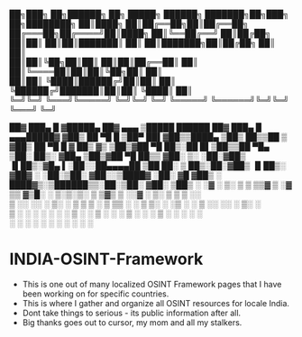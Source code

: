 ██╗███╗   ██╗██████╗ ██╗ █████╗      ██████╗ ███████╗██╗███╗   ██╗████████╗
██║████╗  ██║██╔══██╗██║██╔══██╗    ██╔═══██╗██╔════╝██║████╗  ██║╚══██╔══╝
██║██╔██╗ ██║██║  ██║██║███████║    ██║   ██║███████╗██║██╔██╗ ██║   ██║   
██║██║╚██╗██║██║  ██║██║██╔══██║    ██║   ██║╚════██║██║██║╚██╗██║   ██║   
██║██║ ╚████║██████╔╝██║██║  ██║    ╚██████╔╝███████║██║██║ ╚████║   ██║   
╚═╝╚═╝  ╚═══╝╚═════╝ ╚═╝╚═╝  ╚═╝     ╚═════╝ ╚══════╝╚═╝╚═╝  ╚═══╝   ╚═╝   


 ██▓ ███▄    █ ▓█████▄  ██▓ ▄▄▄          ▒█████    ██████  ██▓ ███▄    █ ▄▄▄█████▓
▓██▒ ██ ▀█   █ ▒██▀ ██▌▓██▒▒████▄       ▒██▒  ██▒▒██    ▒ ▓██▒ ██ ▀█   █ ▓  ██▒ ▓▒
▒██▒▓██  ▀█ ██▒░██   █▌▒██▒▒██  ▀█▄     ▒██░  ██▒░ ▓██▄   ▒██▒▓██  ▀█ ██▒▒ ▓██░ ▒░
░██░▓██▒  ▐▌██▒░▓█▄   ▌░██░░██▄▄▄▄██    ▒██   ██░  ▒   ██▒░██░▓██▒  ▐▌██▒░ ▓██▓ ░ 
░██░▒██░   ▓██░░▒████▓ ░██░ ▓█   ▓██▒   ░ ████▓▒░▒██████▒▒░██░▒██░   ▓██░  ▒██▒ ░ 
░▓  ░ ▒░   ▒ ▒  ▒▒▓  ▒ ░▓   ▒▒   ▓▒█░   ░ ▒░▒░▒░ ▒ ▒▓▒ ▒ ░░▓  ░ ▒░   ▒ ▒   ▒ ░░   
 ▒ ░░ ░░   ░ ▒░ ░ ▒  ▒  ▒ ░  ▒   ▒▒ ░     ░ ▒ ▒░ ░ ░▒  ░ ░ ▒ ░░ ░░   ░ ▒░    ░    
 ▒ ░   ░   ░ ░  ░ ░  ░  ▒ ░  ░   ▒      ░ ░ ░ ▒  ░  ░  ░   ▒ ░   ░   ░ ░   ░      
 ░           ░    ░     ░        ░  ░       ░ ░        ░   ░           ░          

# INDIA-OSINT-Framework

- This is one out of many localized OSINT Framework pages that I have been working on for specific countries.
- This is where I gather and organize all OSINT resources for locale India.
- Dont take things to serious - its public information after all. 
- Big thanks goes out to cursor, my mom and all my stalkers. 
